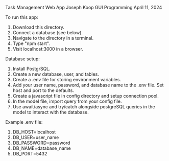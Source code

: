 <!-- README.md -->

Task Management Web App
Joseph Koop
GUI Programming
April 11, 2024

To run this app:

   1. Download this directory. 
   2. Connect a database (see below).
   3. Navigate to the directory in a terminal.
   4. Type "npm start".
   5. Visit localhost:3000 in a browser.

Database setup:

   1. Install PostgrSQL.
   2. Create a new database, user, and tables.
   3. Create a .env file for storing environment variables.
   4. Add your user name, password, and database name to the .env file. Set host and port to the defaults.
   5. Create a javascript file in config directory and setup connection pool.
   6. In the model file, import query from your config file.
   7. Use await/async and try/catch alongside postgreSQL queries in the model to interact with the database.

Example .env file:

   1. DB_HOST=localhost
   2. DB_USER=user_name
   3. DB_PASSWORD=password
   4. DB_NAME=database_name
   5. DB_PORT=5432